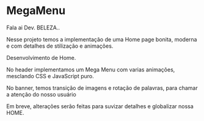 # MegaMenu

Fala ai Dev. BELEZA..

Nesse projeto temos a implementação de uma Home page bonita, moderna e com detalhes de stilização e animações.

Desenvolvimento de Home. 

No header implementamos um Mega Menu com varias animações, mesclando CSS e JavaScript puro.

No banner, temos transição de imagens e rotação de palavras, para chamar a atenção do nosso usuário

Em breve, alterações serão feitas para suvizar detalhes e globalizar nossa HOME.
